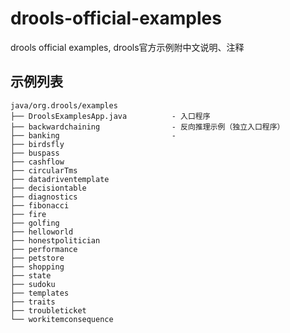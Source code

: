 # drools-official-examples
drools official examples, drools官方示例附中文说明、注释

## 示例列表
```
java/org.drools/examples
├── DroolsExamplesApp.java          - 入口程序
├── backwardchaining                - 反向推理示例（独立入口程序）
├── banking                         -
├── birdsfly
├── buspass
├── cashflow
├── circularTms
├── datadriventemplate
├── decisiontable
├── diagnostics
├── fibonacci
├── fire
├── golfing
├── helloworld
├── honestpolitician
├── performance
├── petstore
├── shopping
├── state
├── sudoku
├── templates
├── traits
├── troubleticket
└── workitemconsequence
```
